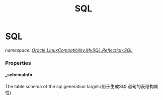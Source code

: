 ﻿---
title: SQL
---

# SQL
_namespace: [Oracle.LinuxCompatibility.MySQL.Reflection.SQL](N-Oracle.LinuxCompatibility.MySQL.Reflection.SQL.html)_





### Properties

#### _schemaInfo
The table schema of the sql generation target.(用于生成SQL语句的表结构属性)

